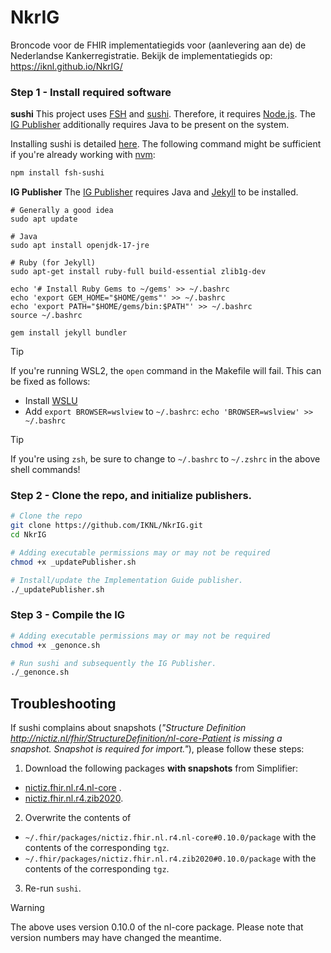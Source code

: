 # NkrIG
Broncode voor de FHIR implementatiegids voor (aanlevering aan de) de Nederlandse Kankerregistratie. Bekijk de implementatiegids op: https://iknl.github.io/NkrIG/

### Step 1 - Install required software
**sushi**
This project uses [FSH](https://hl7.org/fhir/uv/shorthand/) and [sushi](https://fshschool.org/docs/sushi/). Therefore, it requires [Node.js](https://nodejs.org/en). The [IG Publisher](https://confluence.hl7.org/display/FHIR/IG+Publisher+Documentation) additionally requires Java to be present on the system.

Installing sushi is detailed [here](https://fshschool.org/docs/sushi/installation/). The following command might be sufficient if you're already working with [nvm](https://github.com/nvm-sh/nvm?tab=readme-ov-file#intro):

```bash
npm install fsh-sushi
```
**IG Publisher**
The [IG Publisher](https://confluence.hl7.org/display/FHIR/IG+Publisher+Documentation) requires Java and [Jekyll](https://jekyllrb.com/docs/installation/ubuntu/) to be installed.

```
# Generally a good idea
sudo apt update

# Java
sudo apt install openjdk-17-jre

# Ruby (for Jekyll)
sudo apt-get install ruby-full build-essential zlib1g-dev

echo '# Install Ruby Gems to ~/gems' >> ~/.bashrc
echo 'export GEM_HOME="$HOME/gems"' >> ~/.bashrc
echo 'export PATH="$HOME/gems/bin:$PATH"' >> ~/.bashrc
source ~/.bashrc

gem install jekyll bundler
```

> [!TIP]
> If you're running WSL2, the `open` command in the Makefile will fail. This can be fixed as follows:
> - Install [WSLU](https://wslutiliti.es/wslu/install.html)
> - Add `export BROWSER=wslview` to `~/.bashrc`: `echo 'BROWSER=wslview' >> ~/.bashrc`

> [!TIP]
> If you're using `zsh`, be sure to change to `~/.bashrc` to `~/.zshrc` in the above shell commands!

### Step 2 - Clone the repo, and initialize publishers.

```bash
# Clone the repo
git clone https://github.com/IKNL/NkrIG.git
cd NkrIG

# Adding executable permissions may or may not be required
chmod +x _updatePublisher.sh

# Install/update the Implementation Guide publisher.
./_updatePublisher.sh
```

### Step 3 - Compile the IG

```bash
# Adding executable permissions may or may not be required
chmod +x _genonce.sh

# Run sushi and subsequently the IG Publisher.
./_genonce.sh
```

## Troubleshooting

If sushi complains about snapshots (_"Structure Definition http://nictiz.nl/fhir/StructureDefinition/nl-core-Patient is missing a snapshot. Snapshot is required for import."_), please follow these steps:

1. Download the following packages **with snapshots** from Simplifier:
  - [nictiz.fhir.nl.r4.nl-core](https://simplifier.net/packages/nictiz.fhir.nl.r4.nl-core) .
  - [nictiz.fhir.nl.r4.zib2020](https://simplifier.net/packages/nictiz.fhir.nl.r4.zib2020).
2. Overwrite the contents of
  - `~/.fhir/packages/nictiz.fhir.nl.r4.nl-core#0.10.0/package` with the contents of the corresponding `tgz`.
  - `~/.fhir/packages/nictiz.fhir.nl.r4.zib2020#0.10.0/package` with the contents of the corresponding `tgz`.
3. Re-run `sushi`.


> [!warning]
> The above uses version 0.10.0 of the nl-core package. Please note that version numbers may have changed the meantime.
